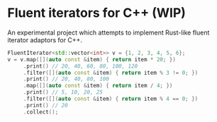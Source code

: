 # Fluent iterators for C++ (WIP)

An experimental project which attempts to implement Rust-like fluent iterator adaptors for C++.


```cpp
FluentIterator<std::vector<int>> v = {1, 2, 3, 4, 5, 6};
v = v.map([](auto const &item) { return item * 20; })
     .print() // 20, 40, 60, 80, 100, 120
     .filter([](auto const &item) { return item % 3 != 0; })
     .print() // 20, 40, 80, 100
     .map([](auto const &item) { return item / 4; })
     .print() // 5, 10, 20, 25
     .filter([](auto const &item) { return item % 4 == 0; })
     .print() // 20
     .collect();
```

